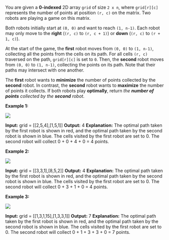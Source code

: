 You are given a  **0-indexed**  2D array  `grid`  of size  `2 x n`, where  `grid[r][c]`  represents the number of points at position  `(r, c)`  on the matrix. Two robots are playing a game on this matrix.

Both robots initially start at  `(0, 0)`  and want to reach  `(1, n-1)`. Each robot may only move to the  **right**  (`(r, c)`  to  `(r, c + 1)`) or  **down** (`(r, c)`  to  `(r + 1, c)`).

At the start of the game, the  **first**  robot moves from  `(0, 0)`  to  `(1, n-1)`, collecting all the points from the cells on its path. For all cells  `(r, c)`  traversed on the path,  `grid[r][c]`  is set to  `0`. Then, the  **second**  robot moves from  `(0, 0)`  to  `(1, n-1)`, collecting the points on its path. Note that their paths may intersect with one another.

The  **first**  robot wants to  **minimize**  the number of points collected by the  **second**  robot. In contrast, the  **second** robot wants to  **maximize**  the number of points it collects. If both robots play  **optimally**, return  _the  **number of points**  collected by the  **second**  robot._

**Example 1:**

![](https://assets.leetcode.com/uploads/2021/09/08/a1.png)

**Input:** grid = [[2,5,4],[1,5,1]]
**Output:** 4
**Explanation:** The optimal path taken by the first robot is shown in red, and the optimal path taken by the second robot is shown in blue.
The cells visited by the first robot are set to 0.
The second robot will collect 0 + 0 + 4 + 0 = 4 points.

**Example 2:**

![](https://assets.leetcode.com/uploads/2021/09/08/a2.png)

**Input:** grid = [[3,3,1],[8,5,2]]
**Output:** 4
**Explanation:** The optimal path taken by the first robot is shown in red, and the optimal path taken by the second robot is shown in blue.
The cells visited by the first robot are set to 0.
The second robot will collect 0 + 3 + 1 + 0 = 4 points.

**Example 3:**

![](https://assets.leetcode.com/uploads/2021/09/08/a3.png)

**Input:** grid = [[1,3,1,15],[1,3,3,1]]
**Output:** 7
**Explanation:** The optimal path taken by the first robot is shown in red, and the optimal path taken by the second robot is shown in blue.
The cells visited by the first robot are set to 0.
The second robot will collect 0 + 1 + 3 + 3 + 0 = 7 points.
